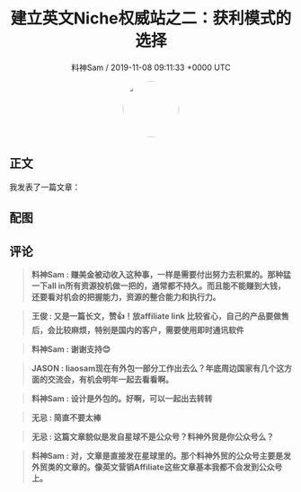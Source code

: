 <h1 align="center">建立英文Niche权威站之二：获利模式的选择</h1>
<p align="center">
    <a>料神Sam / 2019-11-08 09:11:33 &#43;0000 UTC</a>
</p>

<div align="center">
    <img src="https://images.zsxq.com/FieGU8ScAbwrB2golYc5kzCejvDK?e=1590940799&amp;token=kIxbL07-8jAj8w1n4s9zv64FuZZNEATmlU_Vm6zD:5YOVo9T5LrELSR_PenKxfxW5Cdw=" width="100" height="100" style="border:1px solid;border-radius:50%; color:#ffffff"/>
</div>

## 正文

<div>
我发表了一篇文章：
</div>

## 配图
<div class="image" align="center">

</div>

## 评论

<div align="left">
<div>

<blockquote >
<span> <strong>料神Sam : 赚美金被动收入这种事，一样是需要付出努力去积累的。那种猛一下all in所有资源投机做一把的，通常都不持久。而且能不能赚到大钱，还要看对机会的把握能力，资源的整合能力和执行力。 </strong></span>
</blockquote>

<blockquote >
<span> <strong>王俊 : 又是一篇长文，赞👍！放affiliate link 比较省心，自己的产品要做售后，会比较麻烦，特别是国内的客户，需要使用即时通讯软件 </strong></span>
</blockquote>

<blockquote >
<span> <strong>料神Sam : 谢谢支持😊 </strong></span>
</blockquote>

<blockquote >
<span> <strong>JASON : liaosam现在有外包一部分工作出去么？年底周边国家有几个这方面的交流会，有机会明年一起去看看啊。 </strong></span>
</blockquote>

<blockquote >
<span> <strong>料神Sam : 设计是外包的。好啊，可以一起出去转转 </strong></span>
</blockquote>

<blockquote >
<span> <strong>无忌 : 简直不要太棒 </strong></span>
</blockquote>

<blockquote >
<span> <strong>无忌 : 这篇文章貌似是发自星球不是公众号？料神外贸是你公众号么？ </strong></span>
</blockquote>

<blockquote >
<span> <strong>料神Sam : 对，文章是直接发在星球里的。那个料神外贸的公众号主要是发外贸类的文章的。像英文营销Affiliate这些文章基本我都不会发到公众号上。 </strong></span>
</blockquote>

</div>
</div>